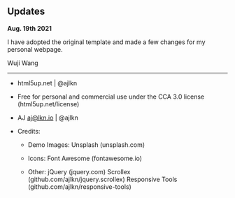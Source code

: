 ## Updates

**Aug. 19th 2021**

I have adopted the original template and made a few changes for my personal webpage.

Wuji Wang

--------------------------------------------------------------------

- html5up.net | @ajlkn
- Free for personal and commercial use under the CCA 3.0 license (html5up.net/license)
- AJ aj@lkn.io | @ajlkn
- Credits:

	- Demo Images:
		Unsplash (unsplash.com)

	- Icons:
		Font Awesome (fontawesome.io)

	- Other:
		jQuery (jquery.com)
		Scrollex (github.com/ajlkn/jquery.scrollex)
		Responsive Tools (github.com/ajlkn/responsive-tools)

